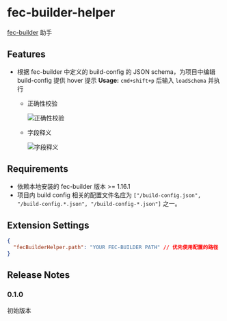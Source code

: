 # fec-builder-helper

[fec-builder](https://github.com/Front-End-Engineering-Cloud/builder) 助手

## Features

- 根据 fec-builder 中定义的 build-config 的 JSON schema，为项目中编辑 build-config 提供 hover 提示
  **Usage:** `cmd+shift+p` 后输入 `loadSchema` 并执行

  - 正确性校验

    ![正确性校验](https://user-images.githubusercontent.com/5511451/69794179-c5726880-1204-11ea-9d50-354a6df8cfad.png)

  - 字段释义

    ![字段释义](https://user-images.githubusercontent.com/5511451/69793995-6ca2d000-1204-11ea-9903-1be9a008e8ae.png)

## Requirements

- 依赖本地安装的 fec-builder 版本 >= 1.16.1
- 项目内 build config 相关的配置文件名应为 `["/build-config.json", "/build-config.*.json", "/build-config-*.json"]` 之一。

## Extension Settings

```json
{
  "fecBuilderHelper.path": "YOUR FEC-BUILDER PATH" // 优先使用配置的路径
}
```

## Release Notes

### 0.1.0

初始版本
